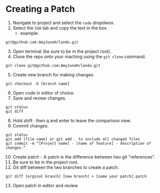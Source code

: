 # Creating a Patch

   1. Navigate to project and select the `code` dropdwon.
   2. Select the `SSH` tab and copy the text in the box.
      * example:

 ```
git@github.com:AmyJuneH/lando.git
```

   3. Open terminal (be sure to be in the project root).
   4. Clone the repo onto your maching using the `git clone` command.

```git clone git@github.com:AmyJuneH/lando.git```

   5. Create new branch for making changes.

```git checkout -b [branch name]```

   6. Open code in editor of choice.
   7. Save and review changes.

```
git status
git diff
```

   8. Hold shift : then q and enter to leave the comparison view.
   9. Commit changes.

```
git status
git add [file name] or git add . to include all changed files
git commit -m “[Project name] - [name of feature] - description of changes.”
```

   10. Create patch - A patch is the difference between two git "references".
   11. Be sure to be in the project root.
   12. Git diff between the two branches to create a patch.


```
git diff [orginal branch] [new branch] > [name your patch].patch
```

   13. Open patch in editor and review 

